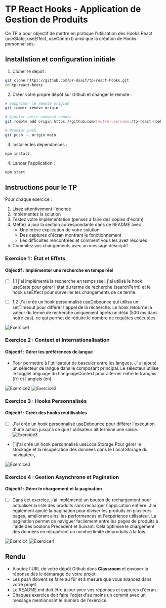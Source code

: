 # TP React Hooks - Application de Gestion de Produits

Ce TP a pour objectif de mettre en pratique l'utilisation des Hooks React (useState, useEffect, useContext) ainsi que la création de Hooks personnalisés.

## Installation et configuration initiale

1. Cloner le dépôt :
```bash
git clone https://github.com/pr-daaif/tp-react-hooks.git
cd tp-react-hooks
```

2. Créer votre propre dépôt sur Github et changer le remote :
```bash
# Supprimer le remote origine
git remote remove origin

# Ajouter votre nouveau remote
git remote add origin https://github.com/[votre-username]/tp-react-hooks.git

# Premier push
git push -u origin main
```

3. Installer les dépendances :
```bash
npm install
```

4. Lancer l'application :
```bash
npm start
```

## Instructions pour le TP

Pour chaque exercice :
1. Lisez attentivement l'énoncé
2. Implémentez la solution
3. Testez votre implémentation (pensez à faire des copies d'écran)
4. Mettez à jour la section correspondante dans ce README avec :
   - Une brève explication de votre solution
   - Des captures d'écran montrant le fonctionnement
   - Les difficultés rencontrées et comment vous les avez résolues
5. Commitez vos changements avec un message descriptif

### Exercice 1 : État et Effets 
#### Objectif : Implémenter une recherche en temps réel

- [ ] 1.1 j'ai  implémenté la recherche en temps réel, j'ai utilisé le hook useState pour gérer l'état du terme de recherche (searchTerm) et le hook useEffect pour surveiller les changements de ce terme.

- [ ] 1.2 J'ai créé un hook personnalisé useDebounce qui utilise un setTimeout pour différer l'appel de la recherche.
Le hook retourne la valeur du terme de recherche uniquement après un délai (500 ms dans notre cas), ce qui permet de réduire le nombre de requêtes exécutées.

<img src="src/assets/E1.PNG" alt="Exercice1" >



### Exercice 2 : Context et Internationalisation
#### Objectif : Gérer les préférences de langue

-  Pour permettre à l'utilisateur de basculer entre les langues, J' ai ajouté un sélecteur de langue dans le composant principal.
   Le sélecteur utilise le toggleLanguage du LanguageContext pour alterner entre le français (fr) et l'anglais (en).

<img src="src/assets/E2.PNG" alt="Exercice2" >
<img src="src/assets/E3.PNG" alt="Exercice2" >

### Exercice 3 : Hooks Personnalisés
#### Objectif : Créer des hooks réutilisables

- [ ] J'ai créé un hook personnalisé useDebounce pour différer l'exécution d'une action
      jusqu'à ce que l'utilisateur ait terminé une    saisie. 
      <img src="src/assets/E4.PNG" alt="Exercice3" >

- [ ]j'ai  créé un hook personnalisé useLocalStorage  Pour gérer le stockage
 et la récupération des données dans le Local Storage du navigateur, 

<img src="src/assets/E5.PNG" alt="Exercice3" >

### Exercice 4 : Gestion Asynchrone et Pagination
#### Objectif : Gérer le chargement et la pagination

- [ ] Dans cet exercice, j'ai implémenté un bouton de rechargement pour actualiser la liste des produits sans recharger l'application entière. J'ai également ajouté la pagination pour diviser les produits en plusieurs pages, améliorant ainsi les performances et l'expérience utilisateur. La pagination permet de naviguer facilement entre les pages de produits à l'aide des boutons Précédent et Suivant. Cela optimise le chargement des données en récupérant un nombre limité de produits à la fois.

<img src="src/assets/E6.PNG" alt="Exercic4" >
<img src="src/assets/E7.PNG" alt="Exercice4" >

## Rendu

- Ajoutez l'URL de votre dépôt Github dans  **Classroom** et envoyer la réponse dès le démarage de votre projet.
- Les push doivent se faire au fûr et à mesure que vous avancez dans votre projet.
- Le README.md doit être à jour avec vos réponses et captures d'écran. 
- Chaques exercice doit faire l'objet d'au moins un commit avec un message mentionnant le numéro de l'exercice.